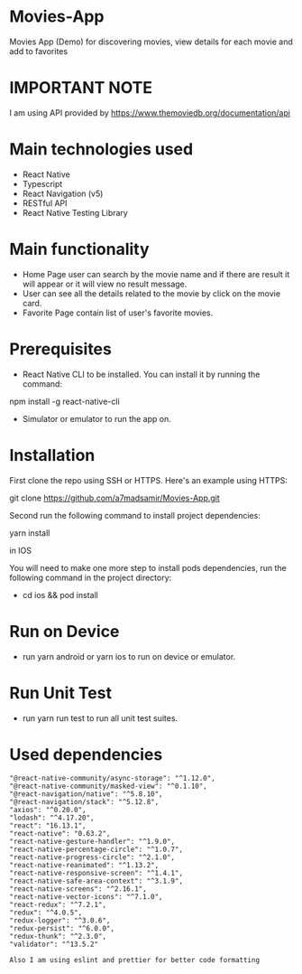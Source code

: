 # Movies-App

 Movies App (Demo) for discovering movies, view details for each movie and add to favorites
 
 # IMPORTANT NOTE

I am using API provided by https://www.themoviedb.org/documentation/api

# Main technologies used

* React Native
* Typescript
* React Navigation (v5)
* RESTful API
* React Native Testing Library

# Main functionality

* Home Page user can search by the movie name and if there are result it will appear or it will view no result message.
* User can see all the details related to the movie by click on the movie card.
* Favorite Page contain list of user's favorite movies.

# Prerequisites

* React Native CLI to be installed. You can install it by running the command:

npm install -g react-native-cli

* Simulator or emulator to run the app on.

# Installation

First clone the repo using SSH or HTTPS. Here's an example using HTTPS:

git clone https://github.com/a7madsamir/Movies-App.git

Second run the following command to install project dependencies:

yarn install

in IOS

You will need to make one more step to install pods dependencies, run the following command in the project directory:

* cd ios && pod install

# Run on Device

* run yarn android or yarn ios to run on device or emulator.

# Run Unit Test

* run yarn run test to run all unit test suites.

# Used dependencies

    "@react-native-community/async-storage": "^1.12.0",
    "@react-native-community/masked-view": "^0.1.10",
    "@react-navigation/native": "^5.8.10",
    "@react-navigation/stack": "^5.12.8",
    "axios": "^0.20.0",
    "lodash": "^4.17.20",
    "react": "16.13.1",
    "react-native": "0.63.2",
    "react-native-gesture-handler": "^1.9.0",
    "react-native-percentage-circle": "^1.0.7",
    "react-native-progress-circle": "^2.1.0",
    "react-native-reanimated": "^1.13.2",
    "react-native-responsive-screen": "^1.4.1",
    "react-native-safe-area-context": "^3.1.9",
    "react-native-screens": "^2.16.1",
    "react-native-vector-icons": "^7.1.0",
    "react-redux": "^7.2.1",
    "redux": "^4.0.5",
    "redux-logger": "^3.0.6",
    "redux-persist": "^6.0.0",
    "redux-thunk": "^2.3.0",
    "validator": "^13.5.2"
    
    Also I am using eslint and prettier for better code formatting
